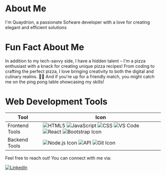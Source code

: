 # About Me

I'm Quaydrion, a passionate Sofware developer with a love for creating elegant and efficient solutions

# Fun Fact About Me

In addition to my tech-savvy side, I have a hidden talent – I'm a pizza enthusiast with a knack for creating unique pizza recipes! From coding to crafting the perfect pizza, I love bringing creativity to both the digital and culinary realms. 🍕✨ And if you're up for a friendly match, you might catch me on the ping pong table showcasing my skills!


# Web Development Tools

| Tool                                  | Icon                                                                                   |
|---------------------------------------|----------------------------------------------------------------------------------------|
|Frontend Tools                        | ![HTML5](https://img.icons8.com/color/48/000000/html-5.png) ![JavaScript](https://img.icons8.com/color/48/000000/javascript.png) ![CSS](https://img.icons8.com/color/48/000000/css3.png) ![VS Code](https://img.icons8.com/color/48/000000/visual-studio-code-2019.png) ![React](https://img.icons8.com/color/48/000000/react-native.png) ![Bootstrap Icon](https://img.icons8.com/color/48/000000/bootstrap.png)       
| Backend Tools                                 | ![Node.js Icon](https://img.icons8.com/color/48/000000/nodejs.png)  ![API](https://img.icons8.com/color/48/000000/api-settings.png)  ![Git Icon](https://img.icons8.com/color/48/000000/git.png)                        |

Feel free to reach out! You can connect with me via:

 [![LinkedIn](https://img.shields.io/badge/LinkedIn-quaydrionb-blue?style=flat&logo=linkedin)](https://www.linkedin.com/in/quaydrionb)




